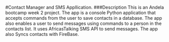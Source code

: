 #Contact Manager and SMS Appllication.
###Description
This is an Andela bootcamp week 2 project. The app is a console Python application that accepts commands from the user to save contacts in a database. The app also enables a user to send messages using commands to a person in the contacts list. It uses AfricasTalking SMS API to send messages. The app also Syncs contacts with FireBase.
